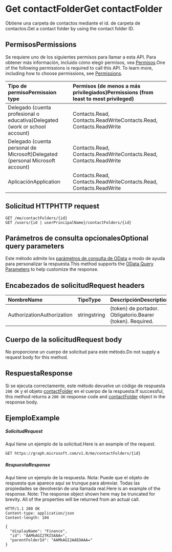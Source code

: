 # <a name="get-contactfolder"></a><span data-ttu-id="c8fa5-101">Get contactFolder</span><span class="sxs-lookup"><span data-stu-id="c8fa5-101">Get contactFolder</span></span>

<span data-ttu-id="c8fa5-102">Obtiene una carpeta de contactos mediante el id. de carpeta de contactos.</span><span class="sxs-lookup"><span data-stu-id="c8fa5-102">Get a contact folder by using the contact folder ID.</span></span>
## <a name="permissions"></a><span data-ttu-id="c8fa5-103">Permisos</span><span class="sxs-lookup"><span data-stu-id="c8fa5-103">Permissions</span></span>
<span data-ttu-id="c8fa5-p101">Se requiere uno de los siguientes permisos para llamar a esta API. Para obtener más información, incluido cómo elegir permisos, vea [Permisos](../../../concepts/permissions_reference.md).</span><span class="sxs-lookup"><span data-stu-id="c8fa5-p101">One of the following permissions is required to call this API. To learn more, including how to choose permissions, see [Permissions](../../../concepts/permissions_reference.md).</span></span>

|<span data-ttu-id="c8fa5-106">Tipo de permiso</span><span class="sxs-lookup"><span data-stu-id="c8fa5-106">Permission type</span></span>      | <span data-ttu-id="c8fa5-107">Permisos (de menos a más privilegiados)</span><span class="sxs-lookup"><span data-stu-id="c8fa5-107">Permissions (from least to most privileged)</span></span>              | 
|:--------------------|:---------------------------------------------------------| 
|<span data-ttu-id="c8fa5-108">Delegado (cuenta profesional o educativa)</span><span class="sxs-lookup"><span data-stu-id="c8fa5-108">Delegated (work or school account)</span></span> | <span data-ttu-id="c8fa5-109">Contacts.Read, Contacts.ReadWrite</span><span class="sxs-lookup"><span data-stu-id="c8fa5-109">Contacts.Read, Contacts.ReadWrite</span></span>    | 
|<span data-ttu-id="c8fa5-110">Delegado (cuenta personal de Microsoft)</span><span class="sxs-lookup"><span data-stu-id="c8fa5-110">Delegated (personal Microsoft account)</span></span> | <span data-ttu-id="c8fa5-111">Contacts.Read, Contacts.ReadWrite</span><span class="sxs-lookup"><span data-stu-id="c8fa5-111">Contacts.Read, Contacts.ReadWrite</span></span>    | 
|<span data-ttu-id="c8fa5-112">Aplicación</span><span class="sxs-lookup"><span data-stu-id="c8fa5-112">Application</span></span> | <span data-ttu-id="c8fa5-113">Contacts.Read, Contacts.ReadWrite</span><span class="sxs-lookup"><span data-stu-id="c8fa5-113">Contacts.Read, Contacts.ReadWrite</span></span> | 

## <a name="http-request"></a><span data-ttu-id="c8fa5-114">Solicitud HTTP</span><span class="sxs-lookup"><span data-stu-id="c8fa5-114">HTTP request</span></span>
<!-- { "blockType": "ignored" } -->
```http
GET /me/contactFolders/{id}
GET /users/{id | userPrincipalName}/contactFolders/{id}
```
## <a name="optional-query-parameters"></a><span data-ttu-id="c8fa5-115">Parámetros de consulta opcionales</span><span class="sxs-lookup"><span data-stu-id="c8fa5-115">Optional query parameters</span></span>
<span data-ttu-id="c8fa5-116">Este método admite los [parámetros de consulta de OData](http://developer.microsoft.com/en-us/graph/docs/overview/query_parameters) a modo de ayuda para personalizar la respuesta.</span><span class="sxs-lookup"><span data-stu-id="c8fa5-116">This method supports the [OData Query Parameters](http://developer.microsoft.com/en-us/graph/docs/overview/query_parameters) to help customize the response.</span></span>
## <a name="request-headers"></a><span data-ttu-id="c8fa5-117">Encabezados de solicitud</span><span class="sxs-lookup"><span data-stu-id="c8fa5-117">Request headers</span></span>
| <span data-ttu-id="c8fa5-118">Nombre</span><span class="sxs-lookup"><span data-stu-id="c8fa5-118">Name</span></span>       | <span data-ttu-id="c8fa5-119">Tipo</span><span class="sxs-lookup"><span data-stu-id="c8fa5-119">Type</span></span> | <span data-ttu-id="c8fa5-120">Descripción</span><span class="sxs-lookup"><span data-stu-id="c8fa5-120">Description</span></span>|
|:-----------|:------|:----------|
| <span data-ttu-id="c8fa5-121">Authorization</span><span class="sxs-lookup"><span data-stu-id="c8fa5-121">Authorization</span></span>  | <span data-ttu-id="c8fa5-122">string</span><span class="sxs-lookup"><span data-stu-id="c8fa5-122">string</span></span>  | <span data-ttu-id="c8fa5-p102">{token} de portador. Obligatorio.</span><span class="sxs-lookup"><span data-stu-id="c8fa5-p102">Bearer {token}. Required.</span></span> |

## <a name="request-body"></a><span data-ttu-id="c8fa5-125">Cuerpo de la solicitud</span><span class="sxs-lookup"><span data-stu-id="c8fa5-125">Request body</span></span>
<span data-ttu-id="c8fa5-126">No proporcione un cuerpo de solicitud para este método.</span><span class="sxs-lookup"><span data-stu-id="c8fa5-126">Do not supply a request body for this method.</span></span>

## <a name="response"></a><span data-ttu-id="c8fa5-127">Respuesta</span><span class="sxs-lookup"><span data-stu-id="c8fa5-127">Response</span></span>

<span data-ttu-id="c8fa5-128">Si se ejecuta correctamente, este método devuelve un código de respuesta `200 OK` y el objeto [contactFolder](../resources/contactfolder.md) en el cuerpo de la respuesta.</span><span class="sxs-lookup"><span data-stu-id="c8fa5-128">If successful, this method returns a `200 OK` response code and [contactFolder](../resources/contactfolder.md) object in the response body.</span></span>
## <a name="example"></a><span data-ttu-id="c8fa5-129">Ejemplo</span><span class="sxs-lookup"><span data-stu-id="c8fa5-129">Example</span></span>
##### <a name="request"></a><span data-ttu-id="c8fa5-130">Solicitud</span><span class="sxs-lookup"><span data-stu-id="c8fa5-130">Request</span></span>
<span data-ttu-id="c8fa5-131">Aquí tiene un ejemplo de la solicitud.</span><span class="sxs-lookup"><span data-stu-id="c8fa5-131">Here is an example of the request.</span></span>
<!-- {
  "blockType": "request",
  "name": "get_contactfolder"
}-->
```http
GET https://graph.microsoft.com/v1.0/me/contactFolders/{id}
```
##### <a name="response"></a><span data-ttu-id="c8fa5-132">Respuesta</span><span class="sxs-lookup"><span data-stu-id="c8fa5-132">Response</span></span>
<span data-ttu-id="c8fa5-p103">Aquí tiene un ejemplo de la respuesta. Nota: Puede que el objeto de respuesta que aparece aquí se trunque para abreviar. Todas las propiedades se devolverán de una llamada real.</span><span class="sxs-lookup"><span data-stu-id="c8fa5-p103">Here is an example of the response. Note: The response object shown here may be truncated for brevity. All of the properties will be returned from an actual call.</span></span>
<!-- {
  "blockType": "response",
  "truncated": true,
  "@odata.type": "microsoft.graph.contactFolder"
} -->
```http
HTTP/1.1 200 OK
Content-type: application/json
Content-length: 104

{
  "displayName": "Finance",
  "id": "AAMkAGI2TKI5AAA=",
  "parentFolderId": "AAMkAGI2AAEOAAA="
}
```

<!-- uuid: 8fcb5dbc-d5aa-4681-8e31-b001d5168d79
2015-10-25 14:57:30 UTC -->
<!-- {
  "type": "#page.annotation",
  "description": "Get contactFolder",
  "keywords": "",
  "section": "documentation",
  "tocPath": ""
}-->
